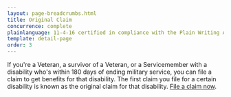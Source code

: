 ```yaml
---
layout: page-breadcrumbs.html
title: Original Claim
concurrence: complete
plainlanguage: 11-4-16 certified in compliance with the Plain Writing Act
template: detail-page
order: 3
---
```


<div class="va-introtext">

If you're a Veteran, a survivor of a Veteran, or a Servicemember with a disability who's within 180 days of ending military service, you can file a claim to get benefits for that disability. The first claim you file for a certain disability is known as the original claim for that disability. [File a claim now](/disability-benefits/apply/).

</div>